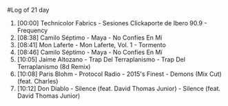 #Log of 21 day

1. [00:00] Technicolor Fabrics - Sesiones Clickaporte de Ibero 90.9 - Frequency
1. [08:38] Camilo Séptimo - Maya - No Confíes En Mí
1. [08:41] Mon Laferte - Mon Laferte, Vol. 1 - Tormento
1. [08:46] Camilo Séptimo - Maya - No Confíes En Mí
1. [10:05] Jaime Altozano - Trap Del Terraplanismo - Trap Del Terraplanismo (8d Remix)
1. [10:08] Paris Blohm - Protocol Radio - 2015's Finest - Demons (Mix Cut) (feat. Charles)
1. [10:12] Don Diablo - Silence (feat. David Thomas Junior) - Silence (feat. David Thomas Junior)
